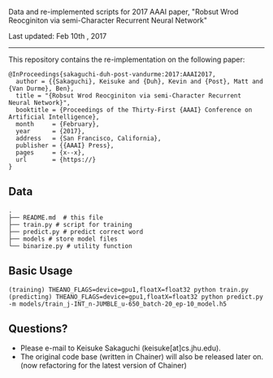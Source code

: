 Data and re-implemented scripts for 2017 AAAI paper, "Robsut Wrod Reocginiton via semi-Character Recurrent Neural Network"

Last updated: Feb 10th , 2017

- - -

This repository contains the re-implementation on the following paper:

    @InProceedings{sakaguchi-duh-post-vandurme:2017:AAAI2017,
      author = {{Sakaguchi}, Keisuke and {Duh}, Kevin and {Post}, Matt and {Van Durme}, Ben},
      title = "{Robsut Wrod Reocginiton via semi-Character Recurrent Neural Network}",
      booktitle = {Proceedings of the Thirty-First {AAAI} Conference on Artificial Intelligence},
      month     = {February},
      year      = {2017},
      address   = {San Francisco, California},
      publisher = {{AAAI} Press},
      pages     = {x--x},
      url       = {https://}
    }


## Data

    .
    ├── README.md  # this file
    ├── train.py # script for training
    ├── predict.py # predict correct word
    ├── models # store model files
    └── binarize.py # utility function

## Basic Usage

    (training) THEANO_FLAGS=device=gpu1,floatX=float32 python train.py
    (predicting) THEANO_FLAGS=device=gpu1,floatX=float32 python predict.py -m models/train_j-INT_n-JUMBLE_u-650_batch-20_ep-10_model.h5


## Questions?
 - Please e-mail to Keisuke Sakaguchi (keisuke[at]cs.jhu.edu).
 - The original code base (written in Chainer) will also be released later on. (now refactoring for the latest version of Chainer)

